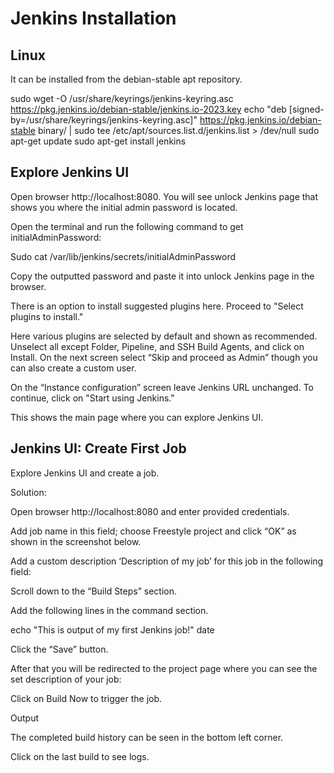 # Jenkins Installation

## Linux

It can be installed from the debian-stable apt repository.

sudo wget -O /usr/share/keyrings/jenkins-keyring.asc https://pkg.jenkins.io/debian-stable/jenkins.io-2023.key
echo "deb [signed-by=/usr/share/keyrings/jenkins-keyring.asc]" https://pkg.jenkins.io/debian-stable binary/ | sudo tee /etc/apt/sources.list.d/jenkins.list > /dev/null
sudo apt-get update
sudo apt-get install jenkins

## Explore Jenkins UI

Open browser http://localhost:8080. You will see unlock Jenkins page that shows you where the initial admin password is located.

Open the terminal and run the following command to get initialAdminPassword:

Sudo cat /var/lib/jenkins/secrets/initialAdminPassword

Copy the outputted password and paste it into unlock Jenkins page in the browser.

There is an option to install suggested plugins here.
Proceed to "Select plugins to install."

Here various plugins are selected by default and shown as recommended.
Unselect all except Folder, Pipeline, and SSH Build Agents, and click on Install.
On the next screen select “Skip and proceed as Admin” though you can also create a custom user.

On the “Instance configuration” screen leave Jenkins URL unchanged.
To continue, click on "Start using Jenkins."

This shows the main page where you can explore Jenkins UI.

## Jenkins UI: Create First Job

Explore Jenkins UI and create a job.

Solution:

Open browser http://localhost:8080 and enter provided credentials.

Add job name in this field; choose Freestyle project and click “OK” as shown in the screenshot below.

Add a custom description ‘Description of my job’ for this job in the following field:

Scroll down to the “Build Steps” section.

Add the following lines in the command section.

echo "This is output of my first Jenkins job!"
date

Click the “Save” button.

After that you will be redirected to the project page where you can see the set description of your job:

Click on Build Now to trigger the job.

Output

The completed build history can be seen in the bottom left corner.

Click on the last build to see logs.